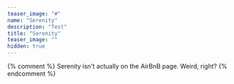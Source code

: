 ```yaml
---
teaser_image: "#"
name: "Serenity"
description: "Test"
title: "Serenity"
teaser_image: ""
hidden: true
---
```

{% comment %}
Serenity isn't actually on the AirBnB page. Weird, right?
{% endcomment %}
